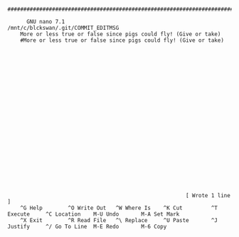 
        ############################################################################################       

          GNU nano 7.1                               /mnt/c/blckswan/.git/COMMIT_EDITMSG
        More or less true or false since pigs could fly! (Give or take)
        #More or less true or false since pigs could fly! (Give or take)        
        
        
        
        
        
        
        
        
        
        
        
        
        
        
        
        
        
        
        
        
        
        
        

                                                            [ Wrote 1 line ]
        ^G Help        ^O Write Out   ^W Where Is    ^K Cut         ^T Execute     ^C Location    M-U Undo       M-A Set Mark
        ^X Exit        ^R Read File   ^\ Replace     ^U Paste       ^J Justify     ^/ Go To Line  M-E Redo       M-6 Copy


